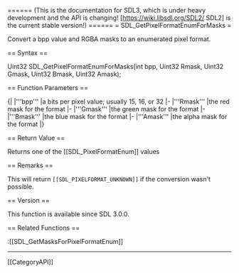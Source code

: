 ====== (This is the documentation for SDL3, which is under heavy development and the API is changing! [https://wiki.libsdl.org/SDL2/ SDL2] is the current stable version!) ======
= SDL_GetPixelFormatEnumForMasks =

Convert a bpp value and RGBA masks to an enumerated pixel format.

== Syntax ==

<syntaxhighlight lang='c'>
Uint32 SDL_GetPixelFormatEnumForMasks(int bpp,
                                  Uint32 Rmask,
                                  Uint32 Gmask,
                                  Uint32 Bmask,
                                  Uint32 Amask);
</syntaxhighlight>

== Function Parameters ==

{|
|'''bpp'''
|a bits per pixel value; usually 15, 16, or 32
|-
|'''Rmask'''
|the red mask for the format
|-
|'''Gmask'''
|the green mask for the format
|-
|'''Bmask'''
|the blue mask for the format
|-
|'''Amask'''
|the alpha mask for the format
|}

== Return Value ==

Returns one of the [[SDL_PixelFormatEnum]] values

== Remarks ==

This will return <code>[[SDL_PIXELFORMAT_UNKNOWN]]</code> if the conversion
wasn't possible.

== Version ==

This function is available since SDL 3.0.0.

== Related Functions ==

:[[SDL_GetMasksForPixelFormatEnum]]

----
[[CategoryAPI]]



